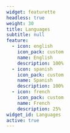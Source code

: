 ```yaml
---
widget: featurette
headless: true
weight: 30
title: Languages
subtitle: null
feature:
  - icon: english
    icon_pack: custom
    name: English
    description: 100%
  - icon: spanish
    icon_pack: custom
    name: Spanish
    description: 100%
  - icon: french
    icon_pack: custom
    name: French
    description: 25%
widget_id: Languages
active: true
---
```

